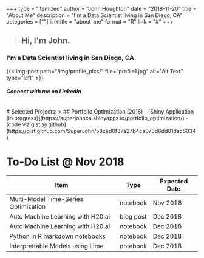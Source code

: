 

+++
type = "itemized"
author = "John Houghton"
date = "2018-11-20"
title = "About Me"
description = "I'm a Data Scientist living in San Diego, CA"
categories = [""]
linktitle = "about_me"
format = "R"
link = "#"
+++
> ## Hi, I'm John. 
### I'm a Data Scientist living in San Diego, CA.

{{< img-post path="/img/profile_pics/" file="profile1.jpg" alt="Alt Text" type="left" >}}
#### *Connect with me on LinkedIn*
<script src="//platform.linkedin.com/in.js" type="text/javascript"></script>
<script type="IN/MemberProfile" data-id="http://www.linkedin.com/in/johnkirkhoughton" data-format="inline" data-related="false"></script>

<br>
# Selected Projects: 
> ## Portfolio Optimization (2018)  
 - [Shiny Application (in progress)](https://superjohnca.shinyapps.io/portfolio_optimization/)  
 - [code via gist @ github](https://gist.github.com/SuperJohn/58ced0f37a27b4ca073d6dd01dac6034)


# To-Do List @ Nov 2018
Item | Type | Expected Date
---- | ---- | -------------
Multi-Model Time-Series Optimization | notebook | Nov 2018
Auto Machine Learning with H20.ai | blog post | Dec 2018
Auto Machine Learning with H20.ai | notebook | Dec 2018
Python in R markdown notebooks | notebook | Dec 2018
Interprettable Models using Lime | notebook | Dec 2018